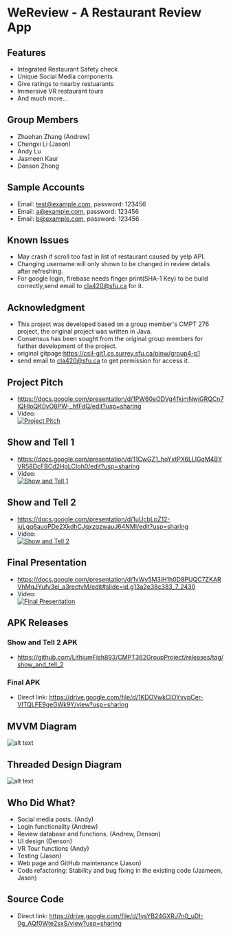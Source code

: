 # WeReview - A Restaurant Review App

## Features
* Integrated Restaurant Safety check
* Unique Social Media components
* Give ratings to nearby restuarants
* Immersive VR restaurant tours
* And much more...

## Group Members
* Zhaohan Zhang (Andrew) 
* Chengxi Li (Jason)
* Andy Lu
* Jasmeen Kaur
* Denson Zhong

## Sample Accounts
* Email: test@example.com, password: 123456
* Email: a@example.com, password: 123456
* Email: b@example.com, password: 123456

## Known Issues
* May crash if scroll too fast in list of restaurant caused by yelp API.
* Changing username will only shown to be changed in review details after refreshing.
* For google login, firebase needs finger print(SHA-1 Key) to be build correctly,send email to cla420@sfu.ca for it.
 
## Acknowledgment
* This project was developed based on a group member's CMPT 276 project, the original project was written in Java. 
* Consensus has been sought from the original group members for further development of the project.
* original gitpage:https://csil-git1.cs.surrey.sfu.ca/pinw/group4-p1
* send email to cla420@sfu.ca to get permission for access it.

## Project Pitch
* https://docs.google.com/presentation/d/1PW60eODVg4fkimNwjGRQCn7IQHIoQK0vO8PW-_hfFdQ/edit?usp=sharing
* Video:  
[![Project Pitch](http://img.youtube.com/vi/wT05LbIq03k/0.jpg)](http://www.youtube.com/watch?v=wT05LbIq03k "Project Pitch")

## Show and Tell 1
* https://docs.google.com/presentation/d/11CwGZ1_hoYxtPX6LLlGqM4BYVR58DcFBCd2HpLCIoh0/edit?usp=sharing
* Video:  
[![Show and Tell 1](http://img.youtube.com/vi/5Npa1MFbv5w/0.jpg)](http://www.youtube.com/watch?v=5Npa1MFbv5w "Show and Tell 1")

## Show and Tell 2
* https://docs.google.com/presentation/d/1uUcbLpZ12-iuLgq6auoPDe2XkdhCJqxzqzwauJ64NMI/edit?usp=sharing
* Video:  
[![Show and Tell 2](http://img.youtube.com/vi/H5655FbNSE8/0.jpg)](https://www.youtube.com/watch?v=H5655FbNSE8 "Show and Tell 2")

## Final Presentation
* https://docs.google.com/presentation/d/1vWy5M3iH1h0D8PUQC7ZKARVhMqJYufv3el_a3rectvM/edit#slide=id.g13a2e38c383_7_2430
* Video:  
[![Final Presentation](http://img.youtube.com/vi/hE3EZI3LumE/0.jpg)](https://www.youtube.com/watch?v=hE3EZI3LumE "Final Presentation")

## APK Releases

### Show and Tell 2 APK
* https://github.com/LithiumFish893/CMPT362GroupProject/releases/tag/show_and_tell_2

### Final APK
* Direct link: https://drive.google.com/file/d/1KDOVwkCIOYvvpCer-VITQLFE9geGWk9Y/view?usp=sharing

## MVVM Diagram
![alt text](https://cdn.discordapp.com/attachments/990729392441405513/996991599974285362/unknown.png)

## Threaded Design  Diagram
![alt text](https://cdn.discordapp.com/attachments/990729392441405513/1006341942088585266/unknown.png)


## Who Did What?
* Social media posts. (Andy)
* Login functionality (Andrew)
* Review database and functions. (Andrew, Denson)
* UI design  (Denson)
* VR Tour functions (Andy)
* Testing (Jason)
* Web page and GitHub maintenance (Jason)
* Code refactoring: Stability and bug fixing in the existing code (Jasmeen, Jason)

## Source Code
* Direct link: https://drive.google.com/file/d/1ysYB24GXRJ7n0_uDI-0g_AQf0Wte2sxS/view?usp=sharing
